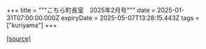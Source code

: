 +++
title = """こちら町長室　2025年2月号"""
date = 2025-01-31T07:00:00.000Z
expiryDate = 2025-05-07T13:28:15.443Z
tags = ["kuriyama"]
+++


[[source]](https://www.town.kuriyama.hokkaido.jp/site/mayor/30275.html)
